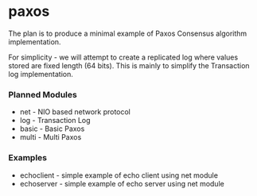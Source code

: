 # paxos

The plan is to produce a minimal example of Paxos Consensus algorithm implementation.

For simplicity - we will attempt to create a replicated log where values stored are fixed length (64 bits). 
This is mainly to simplify the Transaction log implementation.

### Planned Modules

* net - NIO based network protocol
* log - Transaction Log 
* basic - Basic Paxos  
* multi - Multi Paxos

### Examples

* echoclient - simple example of echo client using net module
* echoserver - simple example of echo server using net module